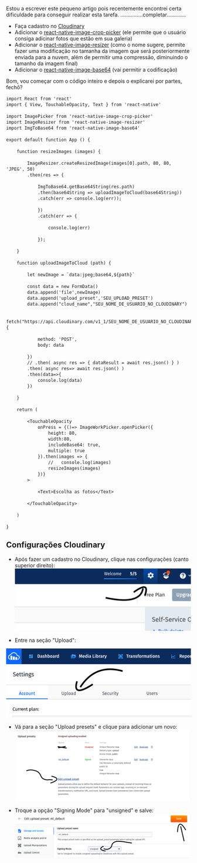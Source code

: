 Estou a escrever este pequeno artigo pois recentemente encontrei certa dificuldade para conseguir realizar esta tarefa. ...............completar.............

- Faça cadastro no [Cloudinary](https://cloudinary.com/users/register/free)
- Adicionar o [react-native-image-crop-picker](https://github.com/ivpusic/react-native-image-crop-picker) (ele permite que o usuário consiga adicinar fotos que estão em sua galeria)
- Adicionar o [react-native-image-resizer](https://github.com/bamlab/react-native-image-resizer) (como o nome sugere, permite fazer uma modificação no tamanha da imagem que será posteriormente enviada para a nuvem, além de permitir uma compressão, diminuindo o tamanho da imagem final)
- Adicionar o [react-native-image-base64](https://www.npmjs.com/package/react-native-image-base64) (vai permitir a codificação)

Bom, vou começar com o código inteiro e depois o explicarei por partes, fechô?

```
import React from 'react'
import { View, TouchableOpacity, Text } from 'react-native'

import ImagePicker from 'react-native-image-crop-picker'
import ImageResizer from 'react-native-image-resizer'
import ImgToBase64 from 'react-native-image-base64'

export default function App () {

    function resizeImages (images) {

        ImageResizer.createResizedImage(images[0].path, 80, 80, 'JPEG', 50)
        .then(res => {

            ImgToBase64.getBase64String(res.path)
            .then(base64String => uploadImageToCloud(base64String))
            .catch(err => console.log(err));

            })
            .catch(err => {

                console.log(err)

            });

    }

    function uploadImageToCloud (path) {

        let newImage = `data:jpeg;base64,${path}`

        const data = new FormData()
        data.append('file',newImage)
        data.append('upload_preset','SEU_UPLOAD_PRESET')
        data.append("cloud_name","SEU_NOME_DE_USUARIO_NO_CLOUDINARY")

        fetch("https://api.cloudinary.com/v1_1/SEU_NOME_DE_USUARIO_NO_CLOUDINARY/upload", {

            method: 'POST',
            body: data

        })
        // .then( async res => { dataResult = await res.json() } )
        .then( async res=> await res.json() )
        .then(data=>{
            console.log(data)
        })

    }
    
    return (
        
        <TouchableOpacity
            onPress = {()=> ImageWorkPicker.openPicker({
                height: 80,
                width:80,
                includeBase64: true,
                multiple: true
            }).then(images => {
                //   console.log(images)
                resizeImages(images)
            })}
        >

            <Text>Escolha as fotos</Text>

        </TouchableOpacity>
    
    )

}
```

## Configurações Cloudinary

- Após fazer um cadastro no Cloudinary, clique nas configurações (canto superior direito):
![foto botão configurações](imgs/config.png)

- Entre na seção "Upload":

![foto opção Upload](imgs/upload.png)

- Vá para a seção "Upload presets" e clique para adicionar um novo:
![foto seção presets Upload](imgs/presetUpload.png)

- Troque a opção "Signing Mode" para "unsigned" e salve:
![foto Signing Mode](imgs/SigningMode.png)
